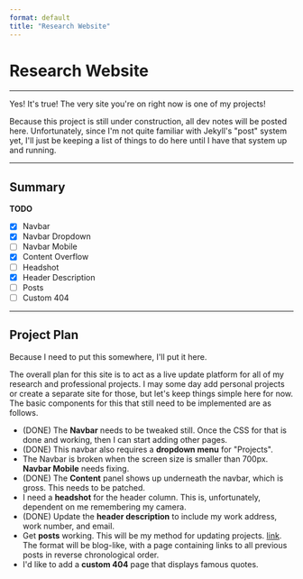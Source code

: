 ```yaml
---
format: default
title: "Research Website"
---
```


# Research Website

---

Yes! It's true! The very site you're on right now is one of my projects!

Because this project is still under construction, all dev notes will be posted here. Unfortunately, since I'm not quite familiar with Jekyll's "post" system yet, I'll just be keeping a list of things to do here until I have that system up and running.

---

## Summary

**TODO**
- [X] Navbar
- [X] Navbar Dropdown
- [ ] Navbar Mobile
- [X] Content Overflow
- [ ] Headshot
- [X] Header Description
- [ ] Posts
- [ ] Custom 404

---

## Project Plan

Because I need to put this somewhere, I'll put it here.

The overall plan for this site is to act as a live update platform for all of my research and professional projects. I may some day add personal projects or create a separate site for those, but let's keep things simple here for now. The basic components for this that still need to be implemented are as follows.

- (DONE) The **Navbar** needs to be tweaked still. Once the CSS for that is done and working, then I can start adding other pages.
- (DONE) This navbar also requires a **dropdown menu** for "Projects".
- The Navbar is broken when the screen size is smaller than 700px. **Navbar Mobile** needs fixing.
- (DONE) The **Content** panel shows up underneath the navbar, which is gross. This needs to be patched.
- I need a **headshot** for the header column. This is, unfortunately, dependent on me remembering my camera.
- (DONE) Update the **header description** to include my work address, work number, and email.
- Get **posts** working. This will be my method for updating projects. [link](https://jekyllrb.com/docs/posts/). The format will be blog-like, with a page containing links to all previous posts in reverse chronological order.
- I'd like to add a **custom 404** page that displays famous quotes.
